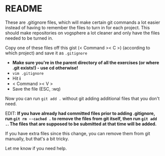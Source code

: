 # README

These are .gitignore files, which will make certain git commands a lot easier instead of 
having to remember the files to turn in for each project.  This should make repositories on vogsphere a lot
cleaner and only have the files needed to be turned in.

Copy one of these files off this gist (< Command >< C >) (according to which project) and save it as ```.gitignore```


- **Make sure you're in the parent directory of all the exercises (or where .git exists!) - use cd otherwise!**
- ```vim .gitignore```
- Hit **i**
- < Command >< V >
- Save the file (ESC, :wq)

Now you can run ```git add .``` without git adding additional files that you don't need.

EDIT: **If you have already had committed files prior to adding .gitignore, run ```git rm --cached .``` to remove the files from git itself, then run ```git add .```.  The files that are supposed to be submitted at that time will be added.**

If you have extra files since this change, you can remove them from git manually, but that's a bit tricky.  

Let me know if you need help.
